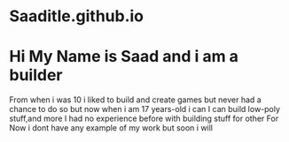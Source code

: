 # Saaditle.github.io
# Hi My Name is Saad and i am a builder
From when i was 10 i liked to build and create games but never had a chance to do so but now when i am 17 years-old i can
I can build low-poly stuff,and more 
I had no experience before with building stuff for other
For Now i dont have any example of my work but soon i will
